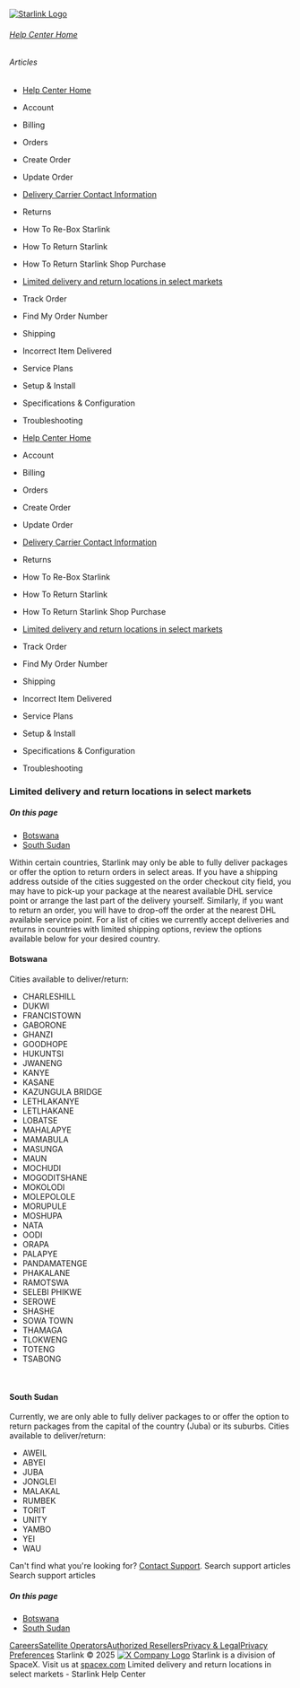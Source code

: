[![Starlink Logo](https://www.starlink.com/_next/image?url=%2Fassets%2Fimages%2Flogo%2Flogo_white.png&w=3840&q=75)](https://www.starlink.com/support/article/<https:/www.starlink.com/>)
###### [Help Center Home](https://www.starlink.com/support/article/</support>)
###### Articles
  * [Help Center Home](https://www.starlink.com/support/article/</support>)
  * Account
  * Billing
  * Orders
  * Create Order
  * Update Order
  * [Delivery Carrier Contact Information](https://www.starlink.com/support/article/</support/article/c954e904-6c7b-0171-e845-567390f8bfb1>)
  * Returns
  * How To Re-Box Starlink
  * How To Return Starlink
  * How To Return Starlink Shop Purchase
  * [Limited delivery and return locations in select markets](https://www.starlink.com/support/article/</support/article/8699de96-4870-e2bc-e0c5-c68a8ba58dc9>)
  * Track Order
  * Find My Order Number
  * Shipping
  * Incorrect Item Delivered
  * Service Plans
  * Setup & Install
  * Specifications & Configuration
  * Troubleshooting


  * [Help Center Home](https://www.starlink.com/support/article/</support>)
  * Account
  * Billing
  * Orders
  * Create Order
  * Update Order
  * [Delivery Carrier Contact Information](https://www.starlink.com/support/article/</support/article/c954e904-6c7b-0171-e845-567390f8bfb1>)
  * Returns
  * How To Re-Box Starlink
  * How To Return Starlink
  * How To Return Starlink Shop Purchase
  * [Limited delivery and return locations in select markets](https://www.starlink.com/support/article/</support/article/8699de96-4870-e2bc-e0c5-c68a8ba58dc9>)
  * Track Order
  * Find My Order Number
  * Shipping
  * Incorrect Item Delivered
  * Service Plans
  * Setup & Install
  * Specifications & Configuration
  * Troubleshooting


### Limited delivery and return locations in select markets
##### On this page
  * [Botswana](https://www.starlink.com/support/article/<#botswana>)
  * [South Sudan](https://www.starlink.com/support/article/<#south-sudan>)


Within certain countries, Starlink may only be able to fully deliver packages or offer the option to return orders in select areas. If you have a shipping address outside of the cities suggested on the order checkout city field, you may have to pick-up your package at the nearest available DHL service point or arrange the last part of the delivery yourself. Similarly, if you want to return an order, you will have to drop-off the order at the nearest DHL available service point. 
For a list of cities we currently accept deliveries and returns in countries with limited shipping options, review the options available below for your desired country.
​
#### Botswana
Cities available to deliver/return:
  * CHARLESHILL
  * DUKWI
  * FRANCISTOWN
  * GABORONE
  * GHANZI
  * GOODHOPE
  * HUKUNTSI
  * JWANENG
  * KANYE
  * KASANE
  * KAZUNGULA BRIDGE
  * LETHLAKANYE
  * LETLHAKANE
  * LOBATSE
  * MAHALAPYE
  * MAMABULA
  * MASUNGA
  * MAUN
  * MOCHUDI
  * MOGODITSHANE
  * MOKOLODI
  * MOLEPOLOLE
  * MORUPULE
  * MOSHUPA
  * NATA
  * OODI
  * ORAPA
  * PALAPYE
  * PANDAMATENGE
  * PHAKALANE
  * RAMOTSWA
  * SELEBI PHIKWE
  * SEROWE
  * SHASHE
  * SOWA TOWN
  * THAMAGA
  * TLOKWENG
  * TOTENG
  * TSABONG


​
#### South Sudan
Currently, we are only able to fully deliver packages to or offer the option to return packages from the capital of the country (Juba) or its suburbs. 
Cities available to deliver/return:
  * AWEIL
  * ABYEI
  * JUBA
  * JONGLEI
  * MALAKAL
  * RUMBEK
  * TORIT
  * UNITY
  * YAMBO
  * YEI
  * WAU


Can't find what you're looking for? [Contact Support](https://www.starlink.com/support/article/</support/tickets?sourceType=web_article_help_center&sourceValue=8699de96-4870-e2bc-e0c5-c68a8ba58dc9>).
Search support articles
Search support articles
##### On this page
  * [Botswana](https://www.starlink.com/support/article/<#botswana>)
  * [South Sudan](https://www.starlink.com/support/article/<#south-sudan>)


[Careers](https://www.starlink.com/support/article/<https:/www.spacex.com/careers>)[Satellite Operators](https://www.starlink.com/support/article/<https:/starlink.com/satellite-operators>)[Authorized Resellers](https://www.starlink.com/support/article/<https:/starlink.com/resellers>)[Privacy & Legal](https://www.starlink.com/support/article/<https:/starlink.com/legal>)[Privacy Preferences](https://www.starlink.com/support/article/<>)
Starlink © 2025
[![X Company Logo](https://www.starlink.com/assets/images/icons/x-logo.svg)](https://www.starlink.com/support/article/<https:/twitter.com/Starlink>)
Starlink is a division of SpaceX. Visit us at [spacex.com](https://www.starlink.com/support/article/<https:/www.spacex.com/>)
Limited delivery and return locations in select markets - Starlink Help Center
